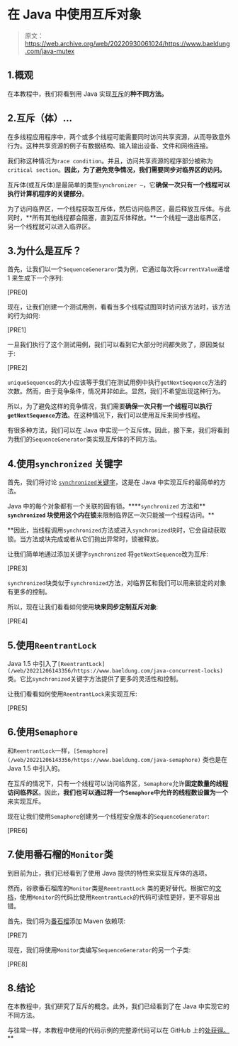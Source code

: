 # 在 Java 中使用互斥对象

> 原文：<https://web.archive.org/web/20220930061024/https://www.baeldung.com/java-mutex>

## 1.概观

在本教程中，我们将看到用 Java 实现[互斥](/web/20221206143356/https://www.baeldung.com/cs/what-is-mutex)的**种不同方法。**

## 2.互斥（体）…

在多线程应用程序中，两个或多个线程可能需要同时访问共享资源，从而导致意外行为。这种共享资源的例子有数据结构、输入输出设备、文件和网络连接。

我们称这种情况为`race condition`。并且，访问共享资源的程序部分被称为`critical section`。**因此，为了避免竞争情况，我们需要同步对临界区的访问。**

互斥体(或互斥体)是最简单的类型`synchronizer –`，它**确保一次只有一个线程可以执行计算机程序的关键部分**。

为了访问临界区，一个线程获取互斥体，然后访问临界区，最后释放互斥体。与此同时，**所有其他线程都会阻塞，直到互斥体释放。**一个线程一退出临界区，另一个线程就可以进入临界区。

## 3.为什么是互斥？

首先，让我们以一个`SequenceGeneraror`类为例，它通过每次将`currentValue`递增 1 来生成下一个序列:

[PRE0]

现在，让我们创建一个测试用例，看看当多个线程试图同时访问该方法时，该方法的行为如何:

[PRE1]

一旦我们执行了这个测试用例，我们可以看到它大部分时间都失败了，原因类似于:

[PRE2]

`uniqueSequences`的大小应该等于我们在测试用例中执行`getNextSequence`方法的次数。然而，由于竞争条件，情况并非如此。显然，我们不希望出现这种行为。

所以，为了避免这样的竞争情况，我们需要**确保一次只有一个线程可以执行`getNextSequence`方法**。在这种情况下，我们可以使用互斥来同步线程。

有很多种方法，我们可以在 Java 中实现一个互斥体。因此，接下来，我们将看到为我们的`SequenceGenerator`类实现互斥体的不同方法。

## 4.使用`synchronized` 关键字

首先，我们将讨论 [`synchronized`关键字](/web/20221206143356/https://www.baeldung.com/java-synchronized)，这是在 Java 中实现互斥的最简单的方法。

Java 中的每个对象都有一个关联的固有锁。****`synchronized` 方法和** **`synchronized` 块使用这个内在锁**来限制临界区一次只能被一个线程访问。**

 **因此，当线程调用`synchronized`方法或进入`synchronized`块时，它会自动获取锁。当方法或块完成或者从它们抛出异常时，锁被释放。

让我们简单地通过添加关键字`synchronized` 将`getNextSequence`改为互斥:

[PRE3]

`synchronized`块类似于`synchronized`方法，对临界区和我们可以用来锁定的对象有更多的控制。

所以，现在让我们看看如何使用**块来同步定制互斥对象**:

[PRE4]

## 5.使用`ReentrantLock`

Java 1.5 中引入了`[ReentrantLock](/web/20221206143356/https://www.baeldung.com/java-concurrent-locks)` 类。它比`synchronized`关键字方法提供了更多的灵活性和控制。

让我们看看如何使用`ReentrantLock`来实现互斥:

[PRE5]

## 6.使用`Semaphore`

和`ReentrantLock`一样，`[Semaphore](/web/20221206143356/https://www.baeldung.com/java-semaphore)` 类也是在 Java 1.5 中引入的。

在互斥的情况下，只有一个线程可以访问临界区，`Semaphore`允许**固定数量的线程访问临界区**。因此，**我们也可以通过将一个`Semaphore`中允许的线程数设置为一个**来实现互斥。

现在让我们使用`Semaphore`创建另一个线程安全版本的`SequenceGenerator`:

[PRE6]

## 7.使用番石榴的`Monitor`类

到目前为止，我们已经看到了使用 Java 提供的特性来实现互斥体的选项。

然而，谷歌番石榴库的`Monitor`类是`ReentrantLock` 类的更好替代。根据它的[文档](https://web.archive.org/web/20221206143356/https://guava.dev/releases/19.0/api/docs/com/google/common/util/concurrent/Monitor.html)，使用`Monitor`的代码比使用`ReentrantLock`的代码可读性更好，更不容易出错。

首先，我们将为[番石榴](https://web.archive.org/web/20221206143356/https://search.maven.org/search?q=g:com.google.guava%20AND%20a:guava)添加 Maven 依赖项:

[PRE7]

现在，我们将使用`Monitor`类编写`SequenceGenerator`的另一个子类:

[PRE8]

## 8.结论

在本教程中，我们研究了互斥的概念。此外，我们已经看到了在 Java 中实现它的不同方法。

与往常一样，本教程中使用的代码示例的完整源代码可以在 GitHub 上的[处获得。](https://web.archive.org/web/20221206143356/https://github.com/eugenp/tutorials/tree/master/core-java-modules/core-java-concurrency-2)**